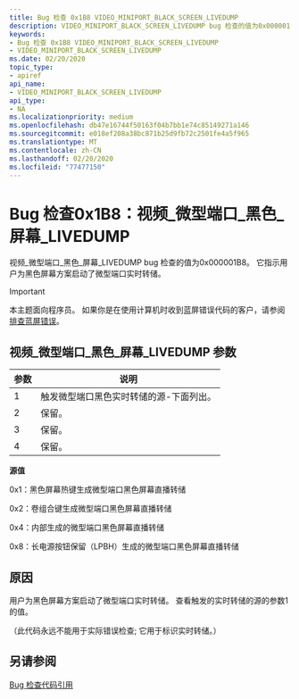 ```yaml
---
title: Bug 检查 0x1B8 VIDEO_MINIPORT_BLACK_SCREEN_LIVEDUMP
description: VIDEO_MINIPORT_BLACK_SCREEN_LIVEDUMP bug 检查的值为0x000001B8。 它指示用户为黑色屏幕方案启动了微型端口实时转储。
keywords:
- Bug 检查 0x1B8 VIDEO_MINIPORT_BLACK_SCREEN_LIVEDUMP
- VIDEO_MINIPORT_BLACK_SCREEN_LIVEDUMP
ms.date: 02/20/2020
topic_type:
- apiref
api_name:
- VIDEO_MINIPORT_BLACK_SCREEN_LIVEDUMP
api_type:
- NA
ms.localizationpriority: medium
ms.openlocfilehash: db47e16744f50163f04b7bb1e74c85149271a146
ms.sourcegitcommit: e018ef208a38bc871b25d9fb72c2501fe4a5f965
ms.translationtype: MT
ms.contentlocale: zh-CN
ms.lasthandoff: 02/20/2020
ms.locfileid: "77477150"
---
```

# <a name="bug-check-0x1b8-video_miniport_black_screen_livedump"></a>Bug 检查0x1B8：视频\_微型端口\_黑色\_屏幕\_LIVEDUMP

视频\_微型端口\_黑色\_屏幕\_LIVEDUMP bug 检查的值为0x000001B8。 它指示用户为黑色屏幕方案启动了微型端口实时转储。

> [!IMPORTANT]
> 本主题面向程序员。 如果你是在使用计算机时收到蓝屏错误代码的客户，请参阅[排查蓝屏错误](https://www.windows.com/stopcode)。


## <a name="video_miniport_black_screen_livedump-parameters"></a>视频\_微型端口\_黑色\_屏幕\_LIVEDUMP 参数

|参数|说明|
|--- |--- |
|1| 触发微型端口黑色实时转储的源-下面列出。|
|2| 保留。 |
|3| 保留。 |
|4| 保留。 |

**源值**

0x1：黑色屏幕热键生成微型端口黑色屏幕直播转储

0x2：卷组合键生成微型端口黑色屏幕直播转储

0x4：内部生成的微型端口黑色屏幕直播转储

0x8：长电源按钮保留（LPBH）生成的微型端口黑色屏幕直播转储

## <a name="cause"></a>原因

用户为黑色屏幕方案启动了微型端口实时转储。 查看触发的实时转储的源的参数1的值。

（此代码永远不能用于实际错误检查; 它用于标识实时转储。）

## <a name="see-also"></a>另请参阅

[Bug 检查代码引用](bug-check-code-reference2.md)
